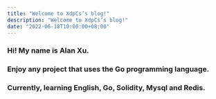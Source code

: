 ```yaml
---
title: "Welcome to XdpCs’s blog!"
description: "Welcome to XdpCs’s blog!"
date: "2022-06-18T10:00:00+08:00"
---
```


### Hi! My name is Alan Xu.

### Enjoy any project that uses the Go programming language.
### Currently, learning English, Go, Solidity, Mysql and Redis.
